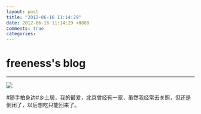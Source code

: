 ```yaml
---
layout: post
title: "2012-06-16 11:14:29"
date: 2012-06-16 11:14:29 +0800
comments: true
categories: 
---
```


# freeness's blog

----------

![](http://okqmqrbgo.bkt.clouddn.com/201206161114291.jpg)

>
\#随手拍身边\#乡土居，我的最爱，北京曾经有一家，虽然我经常去关照，但还是倒闭了，以后想吃只能回来了。